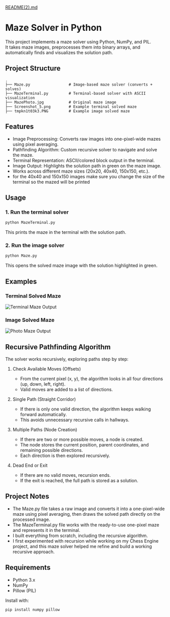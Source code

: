 [README(2).md](https://github.com/user-attachments/files/22644602/README.2.md)
# Maze Solver in Python

This project implements a maze solver using Python, NumPy, and PIL.  
It takes maze images, preprocesses them into binary arrays, and automatically finds and visualizes the solution path.

## Project Structure

```
.
├── Maze.py                 # Image-based maze solver (converts + solves)
├── MazeTerminal.py         # Terminal-based solver with ASCII visualization
├── MazePhoto.jpg           # Original maze image
├── Screenshot_5.png        # Example terminal solved maze
├── tmpkn1t03k3.PNG         # Example image solved maze
```

## Features

- Image Preprocessing: Converts raw images into one-pixel-wide mazes using pixel averaging.  
- Pathfinding Algorithm: Custom recursive solver to navigate and solve the maze.  
- Terminal Representation: ASCII/colored block output in the terminal.  
- Image Output: Highlights the solution path in green on the maze image.  
- Works across different maze sizes (20x20, 40x40, 150x150, etc.).
- for the 40x40 and 150x150 images make sure you change the size of the terminal so the mazed will be printed 

## Usage

### 1. Run the terminal solver
```bash
python MazeTerminal.py
```
This prints the maze in the terminal with the solution path.

### 2. Run the image solver
```bash
python Maze.py
```
This opens the solved maze image with the solution highlighted in green.

## Examples

### Terminal Solved Maze  
![Terminal Maze Output](Screenshot_5.png)  

### Image Solved Maze  
![Photo Maze Output](tmpkn1t03k3.PNG)  

## Recursive Pathfinding Algorithm

The solver works recursively, exploring paths step by step:

1. Check Available Moves (Offsets)  
   - From the current pixel (x, y), the algorithm looks in all four directions (up, down, left, right).  
   - Valid moves are added to a list of directions.  

2. Single Path (Straight Corridor)  
   - If there is only one valid direction, the algorithm keeps walking forward automatically.  
   - This avoids unnecessary recursive calls in hallways.  

3. Multiple Paths (Node Creation)  
   - If there are two or more possible moves, a node is created.  
   - The node stores the current position, parent coordinates, and remaining possible directions.  
   - Each direction is then explored recursively.  

4. Dead End or Exit  
   - If there are no valid moves, recursion ends.  
   - If the exit is reached, the full path is stored as a solution.  

## Project Notes

- The Maze.py file takes a raw image and converts it into a one-pixel-wide maze using pixel averaging, then draws the solved path directly on the processed image.  
- The MazeTerminal.py file works with the ready-to-use one-pixel maze and represents it in the terminal.  
- I built everything from scratch, including the recursive algorithm.  
- I first experimented with recursion while working on my Chess Engine project, and this maze solver helped me refine and build a working recursive approach.

## Requirements

- Python 3.x  
- NumPy  
- Pillow (PIL)  

Install with:  
```bash
pip install numpy pillow
```

